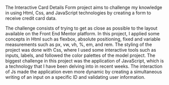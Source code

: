 The Interactive Card Details Form project aims to challenge my knowledge in using Html, Css, and JavaScript technologies by creating a form to receive credit card data.

The challenge consists of trying to get as close as possible to the layout available on the Front End Mentor platform. In this project, I applied some concepts in Html such as flexbox, absolute positioning, fixed and variable measurements such as px, vw, vh, %, em, and rem. The styling of the project was done with Css, where I used some interactive tools such as inputs, labels, and followed the color palettes of the model project. The biggest challenge in this project was the application of JavaScript, which is a technology that I have been delving into in recent weeks. The interaction of Js made the application even more dynamic by creating a simultaneous writing of an input on a specific ID and validating user information.
